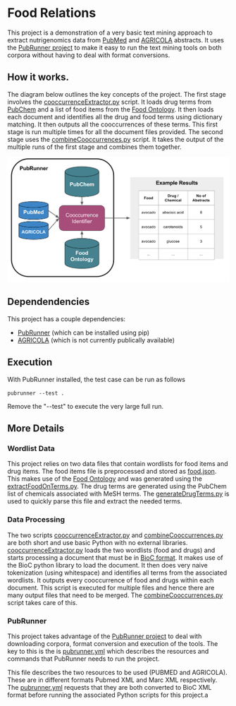 # Food Relations

This project is a demonstration of a very basic text mining approach to extract nutrigenomics data from [PubMed](https://www.ncbi.nlm.nih.gov/pubmed/) and [AGRICOLA](https://agricola.nal.usda.gov/) abstracts. It uses the [PubRunner project](https://github.com/jakelever/pubrunner) to make it easy to run the text mining tools on both corpora without having to deal with format conversions.

## How it works.

The diagram below outlines the key concepts of the project. The first stage involves the [cooccurrenceExtractor.py](https://github.com/jakelever/foodrelations/blob/master/cooccurrenceExtractor.py) script. It loads drug terms from [PubChem](https://pubchem.ncbi.nlm.nih.gov/) and a list of food items from the [Food Ontology](https://github.com/FoodOntology/foodon). It then loads each document and identifies all the drug and food terms using dictionary matching. It then outputs all the cooccurrences of these terms. This first stage is run multiple times for all the document files provided. The second stage uses the [combineCooccurrences.py](https://github.com/jakelever/foodrelations/blob/master/combineCooccurrences.py) script. It takes the output of the multiple runs of the first stage and combines them together.

![Diagram of FoodRelations project](diagram.png)

## Dependendencies

This project has a couple dependencies:
- [PubRunner](https://github.com/jakelever/pubrunner) (which can be installed using pip)
- [AGRICOLA](https://agricola.nal.usda.gov/) (which is not currently publically available)

## Execution

With PubRunner installed, the test case can be run as follows

```
pubrunner --test .
```

Remove the "--test" to execute the very large full run.

## More Details

### Wordlist Data

This project relies on two data files that contain wordlists for food items and drug items. The food items file is preprocessed and stored as [food.json](https://github.com/jakelever/foodrelations/blob/master/food.json). This makes use of the [Food Ontology](https://github.com/FoodOntology/foodon) and was generated using the [extractFoodOnTerms.py](https://github.com/jakelever/foodrelations/blob/master/extractFoodOnTerms.py). The drug terms are generated using the PubChem list of chemicals associated with MeSH terms. The [generateDrugTerms.py](https://github.com/jakelever/foodrelations/blob/master/generateDrugTerms.py) is used to quickly parse this file and extract the needed terms.

### Data Processing

The two scripts [cooccurrenceExtractor.py](https://github.com/jakelever/foodrelations/blob/master/cooccurrenceExtractor.py) and [combineCooccurrences.py](https://github.com/jakelever/foodrelations/blob/master/combineCooccurrences.py) are both short and use basic Python with no external libraries. [cooccurrenceExtractor.py](https://github.com/jakelever/foodrelations/blob/master/cooccurrenceExtractor.py) loads the two wordlists (food and drugs) and starts processing a document that must be in [BioC format](http://bioc.sourceforge.net/). It makes use of the BioC python library to load the document. It then does very naive tokenization (using whitespace) and identifies all terms from the associated wordlists. It outputs every cooccurrence of food and drugs within each document. This script is executed for multiple files and hence there are many output files that need to be merged. The [combineCooccurrences.py](https://github.com/jakelever/foodrelations/blob/master/combineCooccurrences.py) script takes care of this.

### PubRunner

This project takes advantage of the [PubRunner project](https://github.com/jakelever/pubrunner) to deal with downloading corpora, format conversion and execution of the tools. The key to this is the is [pubrunner.yml](https://github.com/jakelever/foodrelations/blob/master/pubrunner.yml) which describes the resources and commands that PubRunner needs to run the project.

This file describes the two resources to be used (PUBMED and AGRICOLA). These are in different formats Pubmed XML and Marc XML respectively. The [pubrunner.yml](https://github.com/jakelever/foodrelations/blob/master/pubrunner.yml) requests that they are both converted to BioC XML format before running the associated Python scripts for this project.a




